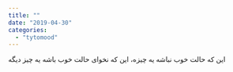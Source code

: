 ```yaml
---
title: ""
date: "2019-04-30"
categories: 
  - "tytomood"
---
```


این که حالت خوب نباشه یه چیزه، این که نخوای حالت خوب باشه یه چیز دیگه
